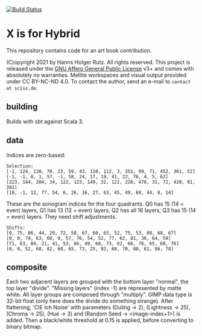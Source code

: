 [![Build Status](https://github.com/Sciss/XIsForHybrid/workflows/Scala%20CI/badge.svg?branch=main)](https://github.com/Sciss/XIsForHybrid/actions?query=workflow%3A%22Scala+CI%22)

# X is for Hybrid

This repository contains code for an art book contribution.

(C)opyright 2021 by Hanns Holger Rutz. All rights reserved. This project is released under the
[GNU Affero General Public License](https://github.com/Sciss/XIsForHybrid/blob/main/LICENSE) v3+ and
comes with absolutely no warranties. Mellite workspaces and visual output provided under CC BY-NC-ND 4.0.
To contact the author, send an e-mail to `contact at sciss.de`.

## building

Builds with sbt against Scala 3.

## data

Indices are zero-based:

```
Selection:
[-1, 124, 120, 70, 23, 59, 43, 110, 112, 3, 351, 99, 71, 452, 361, 52]
[-1, -1, 0, 1, 57, -1, 58, 24, 17, 19, 41, 22, 76, 4, 5, 62]
[223, 144, 204, 34, 122, 123, 149, 32, 121, 226, 478, 31, 72, 420, 81, 381]
[10, -1, 12, 77, 54, 6, 26, 16, 27, 63, 45, 49, 68, 44, 8, 14]
```

These are the sonogram indices for the four quadrants. 
Q0 has 15 (14 = even) layers, Q1 has 13 (12 = even) layers, 
Q2 has all 16 layers, Q3 has 15 (14 = even) layers. They need shift adjustments.

```
Shifts:
[0, 75, 86, 44, 29, 72, 58, 67, 60, 63, 52, 75, 53, 88, 68, 67]
[0, 0, 74, 63, 68, 0, 57, 76, 54, 52, 77, 62, 81, 36, 64, 59]
[71, 63, 84, 21, 41, 53, 66, 49, 68, 73, 82, 66, 76, 65, 60, 76]
[0, 0, 52, 60, 82, 68, 65, 73, 25, 92, 60, 70, 80, 61, 86, 78]
```

## composite

Each two adjacent layers are grouped with the bottom layer "normal", the top layer "divide". "Missing layers"
(index -1) are represented by matte white.
All layer groups are composed through "multiply". GIMP data type is 32-bit float (only here does
the divide do something strange). After flattening, 'CIE Ich Noise' with parameters
(Duling -> 2), (Lightness -> 25), (Chroma -> 25), (Hue -> 3) and (Random Seed -> <image-index+1>) is added.
Then a black/white threshold at 0.15 is applied, before converting to binary bitmap.
